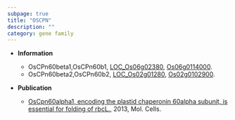 ```yaml
---
subpage: true
title: "OSCPN"
description: ""
category: gene family
---
```


* **Information**  
    + OsCPn60beta1,OsCPn60b1, [LOC_Os06g02380](http://rice.plantbiology.msu.edu/cgi-bin/ORF_infopage.cgi?orf=LOC_Os06g02380), [Os06g0114000](http://rapdb.dna.affrc.go.jp/viewer/gbrowse_details/irgsp1?name=Os06g0114000).
    + OsCPn60beta2,OsCPn60b2, [LOC_Os02g01280](http://rice.plantbiology.msu.edu/cgi-bin/ORF_infopage.cgi?orf=LOC_Os02g01280), [Os02g0102900](http://rapdb.dna.affrc.go.jp/viewer/gbrowse_details/irgsp1?name=Os02g0102900).

* **Publication**  
    + [OsCpn60alpha1, encoding the plastid chaperonin 60alpha subunit, is essential for folding of rbcL.](http://www.ncbi.nlm.nih.gov/pubmed?term=OsCpn60alpha1,+encoding+the+plastid+chaperonin+60alpha+subunit,+is+essential+for+folding+of+rbcL.%5BTitle%5D), 2013, Mol. Cells.


